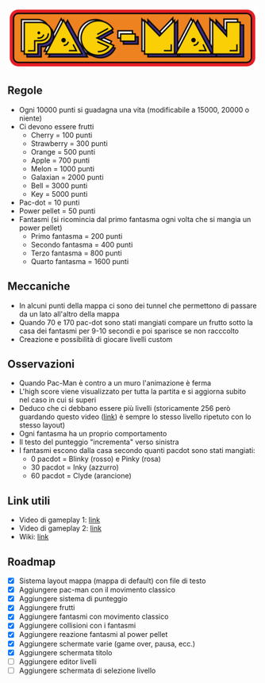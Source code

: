 ![pacmanlogo](logo.png)

## Regole
- Ogni 10000 punti si guadagna una vita (modificabile a 15000, 20000 o niente)
- Ci devono essere frutti
    - Cherry = 100 punti
    - Strawberry = 300 punti
    - Orange = 500 punti
    - Apple = 700 punti
    - Melon = 1000 punti
    - Galaxian = 2000 punti
    - Bell = 3000 punti
    - Key = 5000 punti
- Pac-dot = 10 punti
- Power pellet = 50 punti
- Fantasmi (si ricomincia dal primo fantasma ogni volta che si mangia un power pellet)
    - Primo fantasma = 200 punti
    - Secondo fantasma = 400 punti
    - Terzo fantasma = 800 punti
    - Quarto fantasma = 1600 punti

## Meccaniche
- In alcuni punti della mappa ci sono dei tunnel che permettono di passare da un lato all'altro della mappa
- Quando 70 e 170 pac-dot sono stati mangiati compare un frutto sotto la casa dei fantasmi per 9-10 secondi e poi sparisce se non racccolto
- Creazione e possibilità di giocare livelli custom

## Osservazioni
- Quando Pac-Man è contro a un muro l'animazione è ferma
- L'high score viene visualizzato per tutta la partita e si aggiorna subito nel caso in cui si superi
- Deduco che ci debbano essere più livelli (storicamente 256 però guardando questo video ([link](https://www.youtube.com/watch?v=AuoH0vz3Mqk)) è sempre lo stesso livello ripetuto con lo stesso layout)
- Ogni fantasma ha un proprio comportamento
- Il testo del punteggio "incrementa" verso sinistra
- I fantasmi escono dalla casa secondo quanti pacdot sono stati mangiati:
    - 0 pacdot = Blinky (rosso) e Pinky (rosa)
    - 30 pacdot = Inky (azzurro)
    - 60 pacdot = Clyde (arancione)

## Link utili
- Video di gameplay 1: [link](https://www.youtube.com/watch?v=i_OjztdQ8iw)
- Video di gameplay 2: [link](https://www.youtube.com/watch?v=AuoH0vz3Mqk)
- Wiki: [link](https://pacman.holenet.info/)

## Roadmap
- [x] Sistema layout mappa (mappa di default) con file di testo
- [x] Aggiungere pac-man con il movimento classico
- [x] Aggiungere sistema di punteggio
- [x] Aggiungere frutti
- [x] Aggiungere fantasmi con movimento classico
- [x] Aggiungere collisioni con i fantasmi
- [x] Aggiungere reazione fantasmi al power pellet
- [x] Aggiungere schermate varie (game over, pausa, ecc.)
- [x] Aggiungere schermata titolo
- [ ] Aggiungere editor livelli
- [ ] Aggiungere schermata di selezione livello